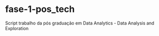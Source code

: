 # fase-1-pos_tech
Script trabalho da pós graduação em Data Analytics - Data Analysis and Exploration
